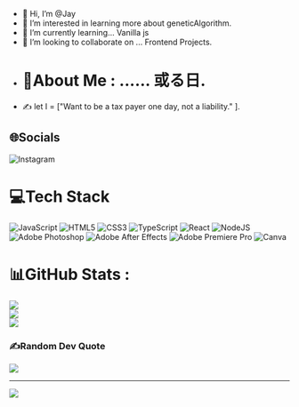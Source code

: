 - 👋 Hi, I’m @Jay
- 👀 I’m interested in learning more about geneticAlgorithm. 
- 🌱 I’m currently learning... Vanilla js
- 💞️ I’m looking to collaborate on ... Frontend Projects.
- # 💫About Me : ...... 或る日.
- ✍️ let I = ["Want to be a tax payer one day, not a liability." ].                                                                     
## 🌐Socials
![Instagram](https://img.shields.io/badge/Instagram-%23E4405F.svg?logo=Instagram&logoColor=white)

# 💻Tech Stack
![JavaScript](https://img.shields.io/badge/javascript-%23323330.svg?style=plastic&logo=javascript&logoColor=%23F7DF1E) ![HTML5](https://img.shields.io/badge/html5-%23E34F26.svg?style=plastic&logo=html5&logoColor=white) ![CSS3](https://img.shields.io/badge/css3-%231572B6.svg?style=plastic&logo=css3&logoColor=white) ![TypeScript](https://img.shields.io/badge/typescript-%23007ACC.svg?style=plastic&logo=typescript&logoColor=white) ![React](https://img.shields.io/badge/react-%2320232a.svg?style=plastic&logo=react&logoColor=%2361DAFB) ![NodeJS](https://img.shields.io/badge/node.js-6DA55F?style=plastic&logo=node.js&logoColor=white) ![Adobe Photoshop](https://img.shields.io/badge/adobephotoshop-%2331A8FF.svg?style=plastic&logo=adobephotoshop&logoColor=white) ![Adobe After Effects](https://img.shields.io/badge/Adobe%20After%20Effects-9999FF.svg?style=plastic&logo=Adobe%20After%20Effects&logoColor=white) ![Adobe Premiere Pro](https://img.shields.io/badge/Adobe%20Premiere%20Pro-9999FF.svg?style=plastic&logo=Adobe%20Premiere%20Pro&logoColor=white) ![Canva](https://img.shields.io/badge/Canva-%2300C4CC.svg?style=plastic&logo=Canva&logoColor=white)
# 📊GitHub Stats :
![](https://github-readme-stats.vercel.app/api?username=Coditdoc&theme=dracula&hide_border=true&include_all_commits=true&count_private=false)<br/>
![](https://github-readme-streak-stats.herokuapp.com/?user=Coditdoc&theme=dracula&hide_border=true)<br/>
![](https://github-readme-stats.vercel.app/api/top-langs/?username=Coditdoc&theme=dracula&hide_border=true&include_all_commits=true&count_private=false&layout=compact)

### ✍️Random Dev Quote
![](https://quotes-github-readme.vercel.app/api?type=horizontal&theme=radical)


---
[![](https://visitcount.itsvg.in/api?id=Coditdoc&icon=0&color=0)](https://visitcount.itsvg.in)


<!---
Coditdoc/Coditdoc is a ✨ special ✨ repository because its `README.md` (this file) appears on your GitHub profile.
You can click the Preview link to take a look at your changes.
--->
